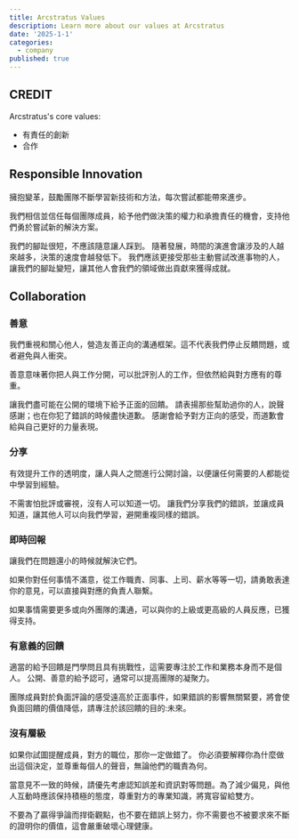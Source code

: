 ```yaml
---
title: Arcstratus Values
description: Learn more about our values at Arcstratus
date: '2025-1-1'
categories:
  - company
published: true
---
```


## CREDIT

Arcstratus's core values:

- 有責任的創新
- 合作

## Responsible Innovation

擁抱變革，鼓勵團隊不斷學習新技術和方法，每次嘗試都能帶來進步。

我們相信並信任每個團隊成員，給予他們做決策的權力和承擔責任的機會，支持他們勇於嘗試新的解決方案。

我們的腳趾很短，不應該隨意讓人踩到。
隨著發展，時間的演進會讓涉及的人越來越多，決策的速度會越發低下。
我們應該更接受那些主動嘗試改進事物的人，讓我們的腳趾變短，讓其他人會我們的領域做出貢獻來獲得成就。

## Collaboration

### 善意

我們重視和關心他人，營造友善正向的溝通框架。這不代表我們停止反饋問題，或者避免與人衝突。

善意意味著你把人與工作分開，可以批評別人的工作，但依然給與對方應有的尊重。

讓我們盡可能在公開的環境下給予正面的回饋。
請表揚那些幫助過你的人，說聲感謝；也在你犯了錯誤的時候盡快道歉。
感謝會給予對方正向的感受，而道歉會給與自己更好的力量表現。

### 分享

有效提升工作的透明度，讓人與人之間進行公開討論，以便讓任何需要的人都能從中學習到經驗。

不需害怕批評或審視，沒有人可以知道一切。
讓我們分享我們的錯誤，並讓成員知道，讓其他人可以向我們學習，避開重複同樣的錯誤。

### 即時回報

讓我們在問題還小的時候就解決它們。

如果你對任何事情不滿意，從工作職責、同事、上司、薪水等等一切，請勇敢表達你的意見，可以直接與對應的負責人聯繫。

如果事情需要更多或向外團隊的溝通，可以與你的上級或更高級的人員反應，已獲得支持。

### 有意義的回饋

適當的給予回饋是門學問且具有挑戰性，這需要專注於工作和業務本身而不是個人。
公開、善意的給予認可，通常可以提高團隊的凝聚力。

團隊成員對於負面評論的感受遠高於正面事件，如果錯誤的影響無關緊要，將會使負面回饋的價值降低，請專注於該回饋的目的:未來。

### 沒有層級

如果你試圖提醒成員，對方的職位，那你一定做錯了。
你必須要解釋你為什麼做出這個決定，並尊重每個人的聲音，無論他們的職責為何。

當意見不一致的時候，請優先考慮認知誤差和資訊對等問題。為了減少偏見，與他人互動時應該保持積極的態度，尊重對方的專業知識，將寬容留給雙方。

不要為了贏得爭論而捍衛觀點，也不要在錯誤上努力，你不需要也不被要求來不斷的證明你的價值，這會嚴重破壞心理健康。
